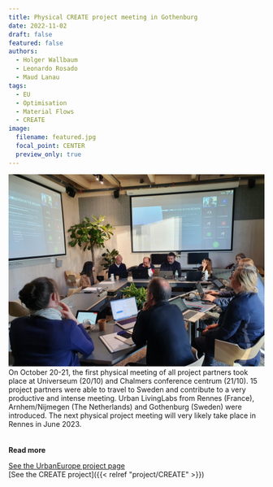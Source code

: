 ```yaml
---
title: Physical CREATE project meeting in Gothenburg
date: 2022-11-02
draft: false
featured: false
authors:
  - Holger Wallbaum
  - Leonardo Rosado
  - Maud Lanau
tags:
  - EU
  - Optimisation
  - Material Flows
  - CREATE
image:
  filename: featured.jpg
  focal_point: CENTER
  preview_only: true
---
```

![universeum meeting](featured.jpg)
On October 20-21, the first physical meeting of all project partners took place at Universeum (20/10) and Chalmers conference centrum (21/10). 15 project partners were able to travel to Sweden and contribute to a very productive and intense meeting. Urban LivingLabs from Rennes (France), Arnhem/Nijmegen (The Netherlands) and Gothenburg (Sweden) were introduced. The next physical project meeting will very likely take place in Rennes in June 2023.  
<br> </br>
<strong> Read more </strong>
  
[See the UrbanEurope project page]( https://jpi-urbaneurope.eu/project/create/)  
[See the CREATE project]({{< relref "project/CREATE" >}}) 
